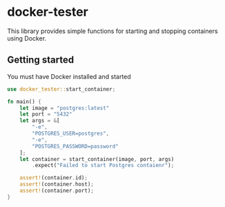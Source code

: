 # docker-tester

This library provides simple functions for starting and stopping containers using Docker.

## Getting started

You must have Docker installed and started

```rust
use docker_tester::start_container;

fn main() {
    let image = "postgres:latest"
    let port = "5432"
    let args = &[
        "-e",
        "POSTGRES_USER=postgres",
        "-e",
        "POSTGRES_PASSWORD=password"
    ];
    let container = start_container(image, port, args)
        .expect("Failed to start Postgres contaienr");

    assert!(container.id);
    assert!(container.host);
    assert!(container.port);
}
```
